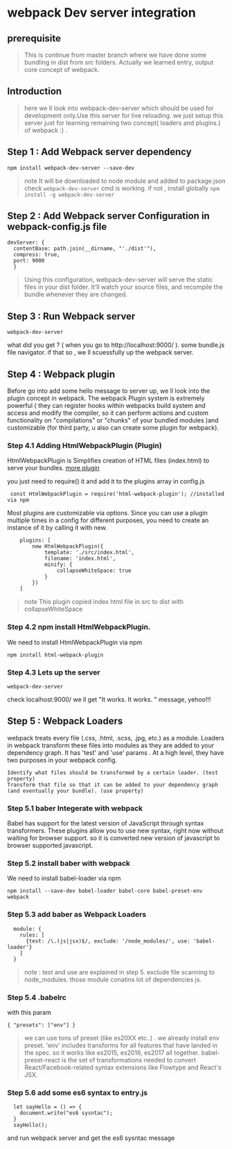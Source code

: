 # webpack Dev server integration
## prerequisite
>This is continue from master branch where we have done some bundling in dist from src folders. Actually we learned entry, output core concept of webpack.  

## Introduction
>here we ll look into webpack-dev-server which should be used for development only.Use this server for live reloading. we just setup this server just for learning remaining two concept( loaders and plugins.) of webpack :) .

## Step 1 : Add Webpack server dependency

```
npm install webpack-dev-server --save-dev
```

>note It will be downloaded to node module and added to package.json<br /> check ``` webpack-dev-server ``` cmd is working. if not , install globally ```npm install -g webpack-dev-server```

## Step 2 : Add Webpack server Configuration in webpack-config.js file

```
devServer: {
  contentBase: path.join(__dirname, "'./dist'"),
  compress: true,
  port: 9000
  }
```

>Using this configuration, webpack-dev-server will serve the static files in your dist folder. It’ll watch your source files, and recompile the bundle whenever they are changed. 

## Step 3 : Run Webpack server 

```
webpack-dev-server
```

what did you get ? ( when you go to http://localhost:9000/ ). some bundle.js file navigator. if that so , we ll scuessfully up the webpack server.

## Step 4 : Webpack plugin 
Before go into add some hello message to server up, we ll look into the plugin concept in webpack. The webpack Plugin system is extremely powerful 
( they can register hooks within webpacks build system and access and modify the compiler, so it can perform actions and custom functionality on "compilations" or "chunks" of your bundled modules )and customizable (for third party, u also can create some plugin for webpack).


###  Step 4.1 Adding HtmlWebpackPlugin (Plugin)

HtmlWebpackPlugin is Simplifies creation of HTML files (index.html) to serve your bundles. [more plugin](https://webpack.js.org/plugins/) 

 you just need to require() it and add it to the plugins array in config.js

```
 const HtmlWebpackPlugin = require('html-webpack-plugin'); //installed via npm
 ```

Most plugins are customizable via options. Since you can use a plugin multiple times in a config for different purposes, you need to create an instance of it by calling it with new.

```
    plugins: [
        new HtmlWebpackPlugin({
            template: './src/index.html',
            filename: 'index.html',
            minify: {
                collapseWhiteSpace: true
            }
        })
    ]
```

>note This plugin copied index html file in src to dist with collapseWhiteSpace

###  Step 4.2 npm install HtmlWebpackPlugin.

We need to install HtmlWebpackPlugin via npm

```
npm install html-webpack-plugin
```

###  Step 4.3 Lets up the server 

```
webpack-dev-server
``` 

check localhost:9000/ we ll get "It works. It works. " message, yehoo!!!

## Step 5 : Webpack Loaders

webpack treats every file (.css, .html, .scss, .jpg, etc.) as a module. Loaders in webpack transform these files into modules as they are added to your dependency graph. It has 'test' and 'use' params
.
 At a high level, they have two purposes in your webpack config.

    Identify what files should be transformed by a certain loader. (test property)
    Transform that file so that it can be added to your dependency graph (and eventually your bundle). (use property)

###  Step 5.1 baber Integerate with webpack


Babel has support for the latest version of JavaScript through syntax transformers. These plugins allow you to use new syntax, right now without waiting for browser support. so it is converted new version of javascript to browser supported javascript.

###  Step 5.2 install baber with webpack
We need to install babel-loader via npm

```
npm install --save-dev babel-loader babel-core babel-preset-env webpack
``` 

###  Step 5.3 add baber as Webpack Loaders

```
  module: {
    rules: [
      {test: /\.(js|jsx)$/, exclude: '/node_modules/', use: 'babel-loader'}
    ]
  }
  ``` 

>note : test and use are explained in step 5. exclude file scanning to node_modules. those module conatins lot of dependencies js. 

###  Step 5.4 .babelrc

with this param 
```
{ "presets": ["env"] }
```

>we can use tons of preset (like es20XX etc..) . we already install env preset. 'env' includes transforms for all features that have landed in the spec. so it  works like es2015, es2016, es2017 all together. babel-preset-react is the set of transformations needed to convert React/Facebook-related syntax extensions like Flowtype and React's JSX.

###  Step 5.6 add some es6 syntax to entry.js 
```
  let sayHello = () => {
    document.write("es6 sysntac");  
  }
  sayHello();
```

and run webpack server and get the es6 sysntac message 